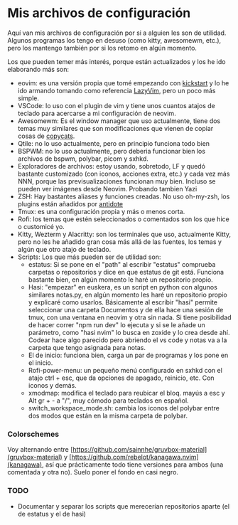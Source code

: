 # Mis archivos de configuración

Aquí van mis archivos de configuración por si a alguien les son de utilidad. Algunos programas los tengo en desuso (como kitty, awesomewm, etc.), pero los mantengo también por si los retomo en algún momento.

Los que pueden temer más interés, porque están actualizados y los he ido elaborando más son:

- eovim: es una versión propia que tomé empezando con [kickstart](https://github.com/nvim-lua/kickstart.nvim) y lo he ido armando tomando como referencia [LazyVim](https://github.com/LazyVim/LazyVim), pero un poco más simple.
- VSCode: lo uso con el plugin de vim y tiene unos cuantos atajos de teclado para acercarse a mi configuración de neovim.
- Awesomewm: Es el window manager que uso actualmente, tiene dos temas muy similares que son modificaciones que vienen de copiar cosas de [copycats](https://github.com/lcpz/awesome-copycats).
- Qtile: no lo uso actualmente, pero en principio funciona todo bien
- BSPWM: no lo uso actualmente, pero deberia funcionar bien los archivos de bspwm, polybar, picom y sxhkd.
- Exploradores de archivos: estoy usando, sobretodo, LF y quedó bastante customizado (con iconos, acciones extra, etc.) y cada vez más NNN, porque las previsualizaciones funcionan muy bien. Incluso se pueden ver imágenes desde Neovim. Probando tambien Yazi
- ZSH: Hay bastantes aliases y funciones creadas. No uso oh-my-zsh, los plugins están añadidos por [antidote](https://github.com/mattmc3/antidote)
- Tmux: es una configuración propia y más o menos corta.
- Rofi: los temas que estén seleccionados o comentados son los que hice o customicé yo.
- Kitty, Wezterm y Alacritty: son los terminales que uso, actualmente Kitty, pero no les he añadido gran cosa más allá de las fuentes, los temas y algún que otro atajo de teclado.
- Scripts: Los que más pueden ser de utilidad son:
    - estatus: Si se pone en el "path" al escribir "estatus" comprueba carpetas o repositorios y dice en que estatus de git está. Funciona bastante bien, en algún momento le haré un repositorio propio.
    - Hasi: "empezar" en euskera, es un script en python con algunos similares notas.py, en algún momento les haré un repositorio propio y explicaré como usarlos. Básicamente al escribir "hasi" permite seleccionar una carpeta Documentos y de ella hace una sesión de tmux, con una ventana en neovim y otra sin nada. Si tiene posibilidad de hacer correr "npm run dev" lo ejecuta y si se le añade un parámetro, como "hasi nvim" lo busca en zoxide y lo crea desde ahí. Codear hace algo parecido pero abriendo el vs code y notas va a la carpeta que tengo asignada para notas.
    - El de inicio: funciona bien, carga un par de programas y los pone en el inicio.
    - Rofi-power-menu: un pequeño menú configurado en sxhkd con el atajo ctrl + esc, que da opciones de apagado, reinicio, etc. Con iconos y demás.
    - xmodmap: modifica el teclado para reubicar el bloq. mayús a esc y Alt gr + - a "/", muy cómodo para teclados en español.
    - switch_workspace_mode.sh: cambia los iconos del polybar entre dos modos que están en la misma carpeta de polybar.

### Colorschemes

Voy alternando entre [https://github.com/sainnhe/gruvbox-material](gruvbox-material) y [https://github.com/rebelot/kanagawa.nvim](kanagawa), así que prácticamente todo tiene versiones para ambos (una comentada y otra no). Suelo poner el fondo en casi negro.

### TODO
- Documentar y separar los scripts que merecerían repositorios aparte (el de estatus y el de hasi)
